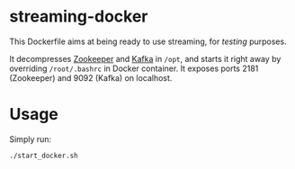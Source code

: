 streaming-docker
================
This Dockerfile aims at being ready to use streaming, for *testing* purposes.

It decompresses [Zookeeper](https://zookeeper.apache.org/doc/trunk/) and [Kafka](https://kafka.apache.org/documentation/) in `/opt`, and starts it right away by overriding `/root/.bashrc` in Docker container. It exposes ports 2181 (Zookeeper) and 9092 (Kafka) on localhost.

# Usage
Simply run:
```bash
./start_docker.sh
```

